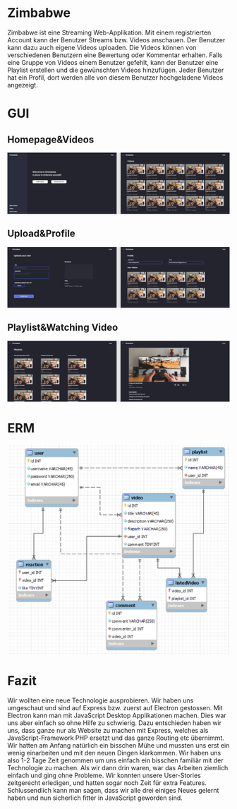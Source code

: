 # Zimbabwe

Zimbabwe ist eine Streaming Web-Applikation. Mit einem registrierten Account kann der Benutzer Streams bzw. Videos anschauen. Der Benutzer kann dazu auch eigene Videos uploaden. Die Videos können von verschiedenen Benutzern eine Bewertung oder Kommentar erhalten. Falls eine Gruppe von Videos einem Benutzer gefehlt, kann der Benutzer eine Playlist erstellen und die gewünschten Videos hinzufügen. Jeder Benutzer hat ein Profil, dort werden alle von diesem Benutzer hochgeladene Videos angezeigt.

# GUI

## Homepage&Videos

![zimbabwe 1](GUI/1.png?raw=true)

## Upload&Profile

![zimbabwe 2](GUI/2.png?raw=true)

## Playlist&Watching Video
![zimbabwe 3](GUI/3.png?raw=true)

# ERM
![zimbabwe ERM](GUI/ERM.png?raw=true)


# Fazit
Wir wollten eine neue Technologie ausprobieren. Wir haben uns umgeschaut und sind auf Express bzw. zuerst auf Electron gestossen. Mit Electron kann man mit JavaScript Desktop Applikationen machen. Dies war uns aber einfach so ohne Hilfe zu schwierig. Dazu entschieden haben wir uns, dass ganze nur als Website zu machen mit Express, welches als JavaScript-Framework PHP ersetzt und das ganze Routing etc übernimmt. Wir hatten am Anfang natürlich ein bisschen Mühe und mussten uns erst ein wenig einarbeiten und mit den neuen Dingen klarkommen. Wir haben uns also 1-2 Tage Zeit genommen um uns einfach ein bisschen familiär mit der Technologie zu machen. Als wir dann drin waren, war das Arbeiten ziemlich einfach und ging ohne Probleme. Wir konnten unsere User-Stories zeitgerecht erledigen, und hatten sogar noch Zeit für extra Features. Schlussendlich kann man sagen, dass wir alle drei einiges Neues gelernt haben und nun sicherlich fitter in JavaScript geworden sind.
